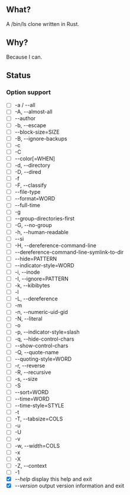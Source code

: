 ## What?

A /bin/ls clone written in Rust.

## Why?

Because I can.

## Status

### Option support

- [ ] -a / --all
- [ ] -A, --almost-all
- [ ] --author
- [ ] -b, --escape
- [ ] --block-size=SIZE
- [ ] -B, --ignore-backups
- [ ] -c
- [ ] -C
- [ ] --color[=WHEN]
- [ ] -d, --directory
- [ ] -D, --dired
- [ ] -f
- [ ] -F, --classify
- [ ] --file-type
- [ ] --format=WORD
- [ ] --full-time
- [ ] -g
- [ ] --group-directories-first
- [ ] -G, --no-group
- [ ] -h, --human-readable
- [ ] --si
- [ ] -H, --dereference-command-line
- [ ] --dereference-command-line-symlink-to-dir
- [ ] --hide=PATTERN
- [ ] --indicator-style=WORD
- [ ] -i, --inode
- [ ] -I, --ignore=PATTERN
- [ ] -k, --kibibytes
- [ ] -l
- [ ] -L, --dereference
- [ ] -m
- [ ] -n, --numeric-uid-gid
- [ ] -N, --literal
- [ ] -o
- [ ] -p, --indicator-style=slash
- [ ] -q, --hide-control-chars
- [ ] --show-control-chars
- [ ] -Q, --quote-name
- [ ] --quoting-style=WORD
- [ ] -r, --reverse
- [ ] -R, --recursive
- [ ] -s, --size
- [ ] -S
- [ ] --sort=WORD
- [ ] --time=WORD
- [ ] --time-style=STYLE
- [ ] -t
- [ ] -T, --tabsize=COLS
- [ ] -u
- [ ] -U
- [ ] -v
- [ ] -w, --width=COLS
- [ ] -x
- [ ] -X
- [ ] -Z, --context
- [ ] -1
- [x] *--help* display this help and exit
- [x] *--version* output version information and exit
